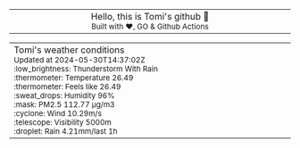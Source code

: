 
<div align="center">
<table>
<tbody>
<td align="center">
<img width="2000" height="0"><br>
Hello, this is Tomi's github 👋<br>
<sup>Built with ❤️, GO & Github Actions</sup><br>
<img width="2000" height="0">
</td>
</tbody>
</table>
</div>
<table>
<tbody>
<td align="left">
<img width="2000" height="0"><br>
Tomi's weather conditions<br>
<sup>Updated at 2024-05-30T14:37:02Z</sup><br>
<sup>:low_brightness: Thunderstorm With Rain</sup><br>
<sup>:thermometer: Temperature 26.49 </sup><br>
<sup>:thermometer: Feels like 26.49</sup><br>
<sup>:sweat_drops: Humidity 96%</sup><br>
<sup>:mask: PM2.5 112.77 μg/m3</sup><br>
<sup>:cyclone: Wind 10.29m/s </sup><br>
<sup>:telescope: Visibility 5000m </sup><br>
<sup>:droplet: Rain 4.21mm/last 1h </sup><br>
<img width="2000" height="0">
</td>
<td align="left">
<img width="2000" height="0"><br>
<br>
<img width="2000" height="0">
</td>
</tbody>
</table>
</div>
    